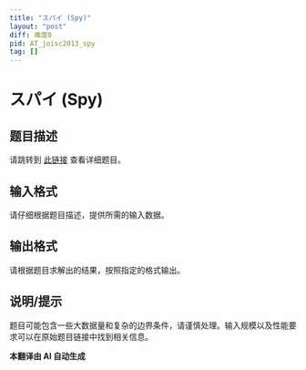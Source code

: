 ```yaml
---
title: "スパイ (Spy)"
layout: "post"
diff: 难度0
pid: AT_joisc2013_spy
tag: []
---
```


# スパイ (Spy)

## 题目描述

请跳转到 [此链接](https://atcoder.jp/contests/joisc2013-day2/tasks/joisc2013_spy) 查看详细题目。

## 输入格式

请仔细根据题目描述，提供所需的输入数据。

## 输出格式

请根据题目求解出的结果，按照指定的格式输出。

## 说明/提示

题目可能包含一些大数据量和复杂的边界条件，请谨慎处理。输入规模以及性能要求可以在原始题目链接中找到相关信息。

 **本翻译由 AI 自动生成**


